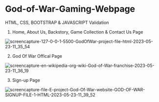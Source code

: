 # God-of-War-Gaming-Webpage
HTML, CSS, BOOTSTRAP & JAVASCRIPT Validation

1. Home, About Us, Backstory, Game Collection & Contact Us Page

![screencapture-127-0-0-1-5500-GodOfWar-project-file-html-2023-05-23-11_35_54](https://github.com/Anichinna/God-of-War-Gaming-Webpage/assets/130660291/ed03fbfa-b8e0-404e-b537-91465fc8b22b)

2. God Of War Offical Page

![screencapture-en-wikipedia-org-wiki-God-of-War-franchise-2023-05-23-11_36_19](https://github.com/Anichinna/God-of-War-Gaming-Webpage/assets/130660291/1504cb75-ba06-48d4-b751-aab74f37e62a)

3. Sign-up Page

![screencapture-file-E-project-God-Of-War-website-GOD-OF-WAR-SIGNUP-FILE-1-HTML-2023-05-23-11_39_52](https://github.com/Anichinna/God-of-War-Gaming-Webpage/assets/130660291/140421cf-34d4-4919-804a-43d5e42c99b4)

